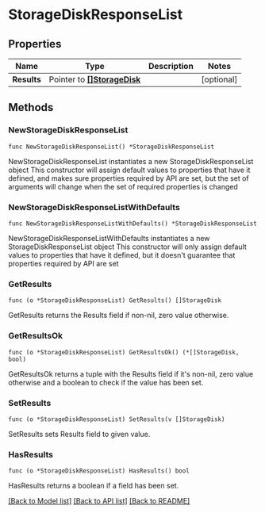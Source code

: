 # StorageDiskResponseList

## Properties

Name | Type | Description | Notes
------------ | ------------- | ------------- | -------------
**Results** | Pointer to [**[]StorageDisk**](StorageDisk.md) |  | [optional] 

## Methods

### NewStorageDiskResponseList

`func NewStorageDiskResponseList() *StorageDiskResponseList`

NewStorageDiskResponseList instantiates a new StorageDiskResponseList object
This constructor will assign default values to properties that have it defined,
and makes sure properties required by API are set, but the set of arguments
will change when the set of required properties is changed

### NewStorageDiskResponseListWithDefaults

`func NewStorageDiskResponseListWithDefaults() *StorageDiskResponseList`

NewStorageDiskResponseListWithDefaults instantiates a new StorageDiskResponseList object
This constructor will only assign default values to properties that have it defined,
but it doesn't guarantee that properties required by API are set

### GetResults

`func (o *StorageDiskResponseList) GetResults() []StorageDisk`

GetResults returns the Results field if non-nil, zero value otherwise.

### GetResultsOk

`func (o *StorageDiskResponseList) GetResultsOk() (*[]StorageDisk, bool)`

GetResultsOk returns a tuple with the Results field if it's non-nil, zero value otherwise
and a boolean to check if the value has been set.

### SetResults

`func (o *StorageDiskResponseList) SetResults(v []StorageDisk)`

SetResults sets Results field to given value.

### HasResults

`func (o *StorageDiskResponseList) HasResults() bool`

HasResults returns a boolean if a field has been set.


[[Back to Model list]](../README.md#documentation-for-models) [[Back to API list]](../README.md#documentation-for-api-endpoints) [[Back to README]](../README.md)


